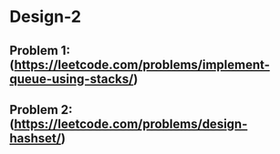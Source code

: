 # Design-2

## Problem 1: (https://leetcode.com/problems/implement-queue-using-stacks/)


## Problem 2:(https://leetcode.com/problems/design-hashset/)
